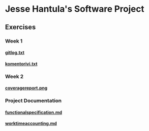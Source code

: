 # Jesse Hantula's Software Project
## Exercises
### Week 1
#### [gitlog.txt](https://github.com/JesseHantula/ot-harjoitustyo/blob/master/laskarit/viikko1/gitlog.txt)
#### [komentorivi.txt](https://github.com/JesseHantula/ot-harjoitustyo/blob/master/laskarit/viikko1/komentorivi.txt)

### Week 2
#### [coveragereport.png](https://github.com/JesseHantula/ot-harjoitustyo/blob/master/laskarit/viikko2/kattavuusraportti.png)


### Project Documentation
#### [functionalspecification.md](https://github.com/JesseHantula/ot-harjoitustyo/blob/master/documentation/functionalspecification.md)
#### [worktimeaccounting.md](https://github.com/JesseHantula/ot-harjoitustyo/blob/master/documentation/worktimeaccounting.md)